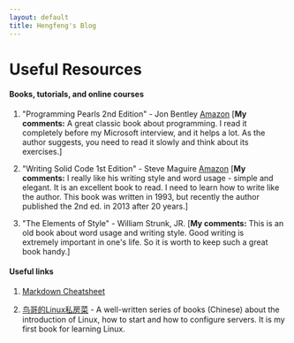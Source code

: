```yaml
---
layout: default
title: Hengfeng's Blog
---
```


Useful Resources
==========

#### Books, tutorials, and online courses


01. "Programming Pearls 2nd Edition" - Jon Bentley 
[Amazon](http://www.amazon.com/Programming-Pearls-2nd-Edition-Bentley/dp/0201657880)
[**My comments:** A great classic book about programming. I read it completely 
before my Microsoft interview, and it helps a lot. As the author suggests, 
you need to read it slowly and think about its exercises.]

02. "Writing Solid Code 1st Edition" - Steve Maguire 
[Amazon](http://www.amazon.com/Writing-Solid-Microsoft-Programming-Series/dp/1556155514)
[**My comments:** I really like his writing style and word usage - simple and 
elegant. It is an excellent book to read. I need to learn how to write 
like the author. This book was written in 1993, but recently the author
published the 2nd ed. in 2013 after 20 years.]

03. "The Elements of Style" - William Strunk, JR. [**My comments:** This 
is an old book about word usage and writing style. Good writing is  
extremely important in one's life. So it is worth to keep such a great 
book handy.]



#### Useful links

01. [Markdown Cheatsheet](https://github.com/adam-p/markdown-here/wiki/Markdown-Cheatsheet)

02. [鸟哥的Linux私房菜](http://linux.vbird.org/) - A well-written series of books (Chinese) about the introduction of Linux, how to start and how to configure servers. It is my first book for learning Linux. 
